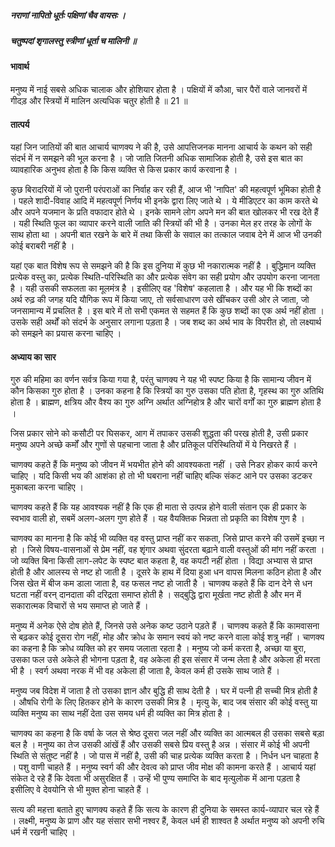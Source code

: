 ##### नराणां नापितो धूर्तः पक्षिणां चैव वायसः ।
##### चतुष्पदां शृगालस्तु स्त्रीणां धूर्ता च मालिनी ॥

#### भावार्थ

मनुष्य में नाई सबसे अधिक चालाक और होशियार होता है । पक्षियों में कौआ, चार पैरों वाले जानवरों में गीदड़ और स्त्रियों में मालिन अत्यधिक चतुर होती है ॥ 21 ॥

#### तात्पर्य

यहां जिन जातियों की बात आचार्य चाणक्य ने की है, उसे आपत्तिजनक मानना आचार्य के कथन को सही संदर्भ में न समझने की भूल करना है । जो जाति जितनी अधिक सामाजिक होती है, उसे इस बात का व्यावहारिक अनुभव होता है कि किस व्यक्ति से किस प्रकार कार्य करवाना है ।

कुछ बिरादरियों में जो पुरानी परंपराओं का निर्वाह कर रही हैं, आज भी 'नापित' की महत्वपूर्ण भूमिका होती है । पहले शादी-विवाह आदि में महत्वपूर्ण निर्णय भी इनके द्वारा लिए जाते थे । ये मीडिएटर का काम करते थे और अपने यजमान के प्रति वफादार होते थे । इनके सामने लोग अपने मन की बात खोलकर भी रख देते हैं । यही स्थिति फूल का व्यापार करने वाली जाति की स्त्रियों की भी है । उनका मेल हर तरह के लोगों के साथ होता था । अपनी बात रखने के बारे में तथा किसी के सवाल का तत्काल जवाब देने में आज भी उनकी कोई बराबरी नहीं है ।

यहां एक बात विशेष रूप से समझने की है कि इस दुनिया में कुछ भी नकारात्मक नहीं है । बुद्धिमान व्यक्ति प्रत्येक वस्तु का, प्रत्येक स्थिति-परिस्थिति का और प्रत्येक संवेग का सही प्रयोग और उपयोग करना जानता है । यही उसकी सफलता का मूलमंत्र है । इसीलिए वह 'विशेष' कहलाता है । और यह भी कि शब्दों का अर्थ रुढ़ की जगह यदि यौगिक रूप में किया जाए, तो सर्वसाधारण उसे खींचकर उसी ओर ले जाता, जो जनसामान्य में प्रचलित है । इस बारे में तो सभी एकमत से सहमत हैं कि कुछ शब्दों का एक अर्थ नहीं होता । उसके सही अर्थों को संदर्भ के अनुसार लगाना पड़ता है । जब शब्द का अर्थ भाव के विपरीत हो, तो लक्ष्यार्थ को समझने का प्रयास करना चाहिए ।

#### अध्याय का सार

गुरु की महिमा का वर्णन सर्वत्र किया गया है, परंतु चाणक्य ने यह भी स्पष्ट किया है कि सामान्य जीवन में कौन किसका गुरु होता है । उनका कहना है कि स्त्रियों का गुरु उसका पति होता है, गृहस्थ का गुरु अतिथि होता है । ब्राह्मण, क्षत्रिय और वैश्य का गुरु अग्नि अर्थात अग्निहोत्र है और चारों वर्गों का गुरु ब्राह्मण होता है ।

जिस प्रकार सोने को कसौटी पर घिसकर, आग में तपाकर उसकी शुद्धता की परख होती है, उसी प्रकार मनुष्य अपने अच्छे कर्मों और गुणों से पहचाना जाता है और प्रतिकूल परिस्थितियों में ये निखरते हैं ।

चाणक्य कहते हैं कि मनुष्य को जीवन में भयभीत होने की आवश्यकता नहीं । उसे निडर होकर कार्य करने चाहिए । यदि किसी भय की आशंका हो तो भी घबराना नहीं चाहिए बल्कि संकट आने पर उसका डटकर मुकाबला करना चाहिए ।

चाणक्य कहते हैं कि यह आवश्यक नहीं है कि एक ही माता से उत्पन्न होने वाली संतान एक ही प्रकार के स्वभाव वाली हो, सबमें अलग-अलग गुण होते हैं । यह वैयक्तिक भिन्नता तो प्रकृति का विशेष गुण है ।

चाणक्य का मानना है कि कोई भी व्यक्ति वह वस्तु प्राप्त नहीं कर सकता, जिसे प्राप्त करने की उसमें इच्छा न हो । जिसे विषय-वासनाओं से प्रेम नहीं, वह शृंगार अथवा सुंदरता बढ़ाने वाली वस्तुओं की मांग नहीं करता । जो व्यक्ति बिना किसी लाग-लपेट के स्पष्ट बात कहता है, वह कपटी नहीं होता । विद्या अभ्यास से प्राप्त होती है और आलस्य से नष्ट हो जाती है । दूसरे के हाथ में दिया हुआ धन वापस मिलना कठिन होता है और जिस खेत में बीज कम डाला जाता है, वह फसल नष्ट हो जाती है । चाणक्य कहते हैं कि दान देने से धन घटता नहीं वरन् दानदाता की दरिद्रता समाप्त होती है । सद्बुद्धि द्वारा मूर्खता नष्ट होती है और मन में सकारात्मक विचारों से भय समाप्त हो जाते हैं ।

मनुष्य में अनेक ऐसे दोष होते हैं, जिनसे उसे अनेक कष्ट उठाने पड़ते हैं । चाणक्य कहते हैं कि कामवासना से बढ़कर कोई दूसरा रोग नहीं, मोह और क्रोध के समान स्वयं को नष्ट करने वाला कोई शत्रु नहीं । चाणक्य का कहना है कि क्रोध व्यक्ति को हर समय जलाता रहता है । मनुष्य जो कर्म करता है, अच्छा या बुरा, उसका फल उसे अकेले ही भोगना पड़ता है, वह अकेला ही इस संसार में जन्म लेता है और अकेला ही मरता भी है । स्वर्ग अथवा नरक में भी वह अकेला ही जाता है, केवल कर्म ही उसके साथ जाते हैं ।

मनुष्य जब विदेश में जाता है तो उसका ज्ञान और बुद्धि ही साथ देती है । घर में पत्नी ही सच्ची मित्र होती है । औषधि रोगी के लिए हितकर होने के कारण उसकी मित्र है । मृत्यु के, बाद जब संसार की कोई वस्तु या व्यक्ति मनुष्य का साथ नहीं देता उस समय धर्म ही व्यक्ति का मित्र होता है ।

चाणक्य का कहना है कि वर्षा के जल से श्रेष्ठ दूसरा जल नहीं और व्यक्ति का आत्मबल ही उसका सबसे बड़ा बल है । मनुष्य का तेज उसकी आंखें हैं और उसकी सबसे प्रिय वस्तु है अन्न । संसार में कोई भी अपनी स्थिति से संतुष्ट नहीं है । जो पास में नहीं है, उसी की चाह प्रत्येक व्यक्ति करता है । निर्धन धन चाहता है । पशु वाणी चाहते हैं । मनुष्य स्वर्ग की और देवत्व को प्राप्त जीव मोक्ष की कामना करते हैं । आचार्य यहां संकेत दे रहे हैं कि देवता भी असुरक्षित हैं । उन्हें भी पुण्य समाप्ति के बाद मृत्युलोक में आना पड़ता है इसीलिए वे देवयोनि से भी मुक्त होना चाहते हैं ।

सत्य की महत्ता बताते हुए चाणक्य कहते हैं कि सत्य के कारण ही दुनिया के समस्त कार्य-व्यापार चल रहे हैं । लक्ष्मी, मनुष्य के प्राण और यह संसार सभी नश्वर हैं, केवल धर्म ही शाश्वत है अर्थात मनुष्य को अपनी रुचि धर्म में रखनी चाहिए ।